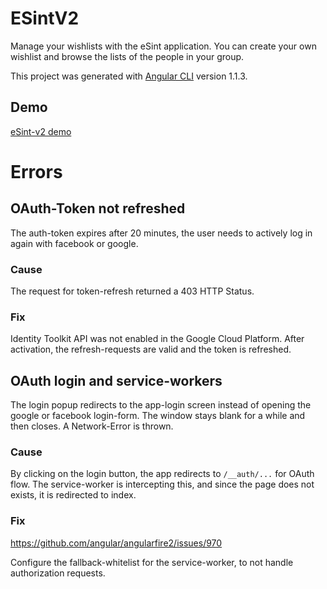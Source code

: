 # ESintV2

Manage your wishlists with the eSint application. You can create your own wishlist and browse the lists of the people in your group.

This project was generated with [Angular CLI](https://github.com/angular/angular-cli) version 1.1.3.

## Demo

[eSint-v2 demo](https://esint-v2.firebaseapp.com)

# Errors

## OAuth-Token not refreshed
The auth-token expires after 20 minutes, the user needs to actively log in again with facebook or google.

### Cause
The request for token-refresh returned a 403 HTTP Status.

### Fix
Identity Toolkit API was not enabled in the Google Cloud Platform. After activation, the refresh-requests are valid and the token is refreshed.

## OAuth login and service-workers
The login popup redirects to the app-login screen instead of opening the google or facebook login-form. The window stays blank for a while and then closes. A Network-Error is thrown.

### Cause

By clicking on the login button, the app redirects to `/__auth/...` for OAuth flow. The service-worker is intercepting this, and since the page does not exists, it is redirected to index.

### Fix

https://github.com/angular/angularfire2/issues/970

Configure the fallback-whitelist for the service-worker, to not handle authorization requests. 
